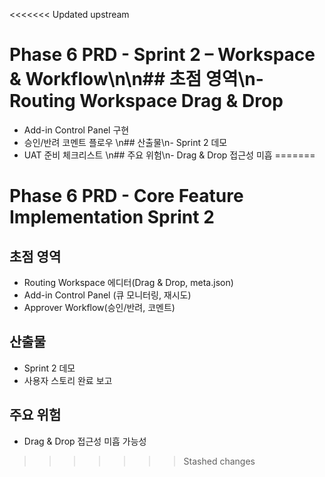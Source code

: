 <<<<<<< Updated upstream
# Phase 6 PRD - Sprint 2 – Workspace & Workflow\n\n## 초점 영역\n- Routing Workspace Drag & Drop
- Add-in Control Panel 구현
- 승인/반려 코멘트 플로우
\n## 산출물\n- Sprint 2 데모
- UAT 준비 체크리스트
\n## 주요 위험\n- Drag & Drop 접근성 미흡
=======
# Phase 6 PRD - Core Feature Implementation Sprint 2

## 초점 영역
- Routing Workspace 에디터(Drag & Drop, meta.json)
- Add-in Control Panel (큐 모니터링, 재시도)
- Approver Workflow(승인/반려, 코멘트)

## 산출물
- Sprint 2 데모
- 사용자 스토리 완료 보고

## 주요 위험
- Drag & Drop 접근성 미흡 가능성
>>>>>>> Stashed changes
